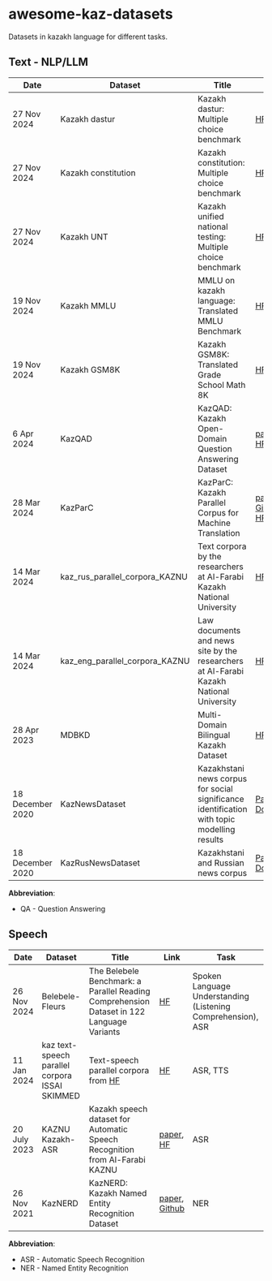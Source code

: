 # awesome-kaz-datasets
Datasets in kazakh language for different tasks.

## Text - NLP/LLM

| Date       | Dataset        | Title                                                                         | Link                                  | Task                                  |
| -----------| -------------- | ----------------------------------------------------------------------------------- | --------------------------------------| --------------------------------------|
| 27 Nov 2024 | Kazakh dastur   | Kazakh dastur: Multiple choice benchmark | [HF](https://huggingface.co/datasets/kz-transformers/kazakh-dastur-mc) | QA |
| 27 Nov 2024 | Kazakh constitution   | Kazakh constitution: Multiple choice benchmark | [HF](https://huggingface.co/datasets/kz-transformers/kazakh-constitution-mc) | QA |
| 27 Nov 2024 | Kazakh UNT   | Kazakh unified national testing: Multiple choice benchmark | [HF](https://huggingface.co/datasets/kz-transformers/kazakh-unified-national-testing-mc) | QA |
| 19 Nov 2024 | Kazakh MMLU   | MMLU on kazakh language: Translated MMLU Benchmark | [HF](https://huggingface.co/datasets/kz-transformers/mmlu-translated-kk) | QA |
| 19 Nov 2024 | Kazakh GSM8K   | Kazakh GSM8K: Translated Grade School Math 8K | [HF](https://huggingface.co/datasets/kz-transformers/gsm8k-kk-translated) | QA |
| 6 Apr 2024 | KazQAD   | KazQAD: Kazakh Open-Domain Question Answering Dataset | [paper](https://arxiv.org/abs/2404.04487),<br>[HF](https://huggingface.co/datasets/issai/kazqad) | QA | 
| 28 Mar 2024 | KazParC   | KazParC: Kazakh Parallel Corpus for Machine Translation | [paper](https://arxiv.org/abs/2403.19399v2),<br>[Github](https://github.com/IS2AI/KazParC), <br> [HF](https://huggingface.co/datasets/issai/kazparc) | Machine Translation | 
| 14 Mar 2024 | kaz_rus_parallel_corpora_KAZNU  | Text corpora by the researchers at Al-Farabi Kazakh National University  | [HF](https://huggingface.co/datasets/Dauren-Nur/kaz_rus_parallel_corpora_KAZNU) | Machine Translation |
| 14 Mar 2024 | kaz_eng_parallel_corpora_KAZNU  | Law documents and news site by the researchers at Al-Farabi Kazakh National University  | [HF](https://huggingface.co/datasets/Dauren-Nur/kaz_eng_parallel) | Machine Translation |
| 28 Apr 2023 | MDBKD   | Multi-Domain Bilingual Kazakh Dataset | [HF](https://huggingface.co/datasets/kz-transformers/multidomain-kazakh-dataset) | QA |
| 18 December 2020 | KazNewsDataset   | Kazakhstani news corpus for social significance identification with topic modelling results | [Paper](https://www.mdpi.com/2306-5729/6/3/31) [Download](https://data.mendeley.com/datasets/hwj24p9gkh/1) | Text Corpora |
| 18 December 2020 | KazRusNewsDataset   | Kazakhstani and Russian news corpus | [Paper](https://www.mdpi.com/2306-5729/6/3/31) [Download](https://data.mendeley.com/datasets/2vz7vtbhn2/1) | Text Corpora |


**Abbreviation**:
- QA - Question Answering


## Speech

| Date       | Dataset        | Title                                                                         | Link                                   | Task                                 |
| -----------| -------------- | ----------------------------------------------------------------------------------- | -------------------------------------- | ------------------------------------ |
| 26 Nov 2024 | Belebele-Fleurs   | The Belebele Benchmark: a Parallel Reading Comprehension Dataset in 122 Language Variants | [HF](https://huggingface.co/datasets/WueNLP/belebele-fleurs) | Spoken Language Understanding (Listening Comprehension), <br>ASR |
| 11 Jan 2024 | kaz text-speech parallel corpora ISSAI SKIMMED | Text-speech parallel corpora from [HF](https://huggingface.co/Dauren-Nur) | [HF](https://huggingface.co/datasets/Dauren-Nur/ISSAI_SKIMMED) | ASR, TTS |
| 20 July 2023 | KAZNU Kazakh-ASR   |  Kazakh speech dataset for Automatic Speech Recognition from Al-Farabi KAZNU  | [paper](https://www.mdpi.com/2504-2289/7/3/132), <br> [HF](https://huggingface.co/datasets/farabi-lab/kazakh-stt) | ASR |
| 26 Nov 2021 | KazNERD   | KazNERD: Kazakh Named Entity Recognition Dataset | [paper](https://arxiv.org/abs/2111.13419), <br> [Github](https://github.com/IS2AI/KazNERD?tab=readme-ov-file#KazNerd) | NER |


**Abbreviation**:
- ASR - Automatic Speech Recognition
- NER - Named Entity Recognition



